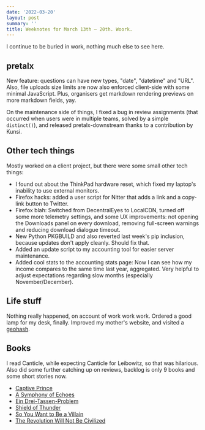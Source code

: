```yaml
---
date: '2022-03-20'
layout: post
summary: ''
title: Weeknotes for March 13th – 20th. Woork.
---
```


I continue to be buried in work, nothing much else to see here.

## pretalx

New feature: questions can have new types, "date", "datetime" and "URL". Also, file uploads size limits are now also
enforced client-side with some minimal JavaScript. Plus, organisers get markdown rendering previews on more markdown
fields, yay.

On the maintenance side of things, I fixed a bug in review assignments (that occurred when users were in multiple teams, solved by a simple `distinct()`), and released pretalx-downstream thanks to a contribution by Kunsi.

## Other tech things

Mostly worked on a client project, but there were some small other tech things:

- I found out about the ThinkPad hardware reset, which fixed my laptop's inability to use external monitors.
- Firefox hacks: added a user script for Nitter that adds a link and a copy-link button to Twitter.
- Firefox blah: Switched from DecentralEyes to LocalCDN, turned off some more telemetry settings, and some UX
  improvements: not opening the Downloads panel on every download, removing full-screen warnings and reducing download
  dialogue timeout.
- New Python PKGBUILD and also reverted last week's pip inclusion, because updates don't apply cleanly. Should fix that.
- Added an update script to my accounting tool for easier server maintenance.
- Added cool stats to the accounting stats page: Now I can see how my income compares to the same time last year,
  aggregated. Very helpful to adjust expectations regarding slow months (especially November/December).
  
## Life stuff

Nothing really happened, on account of work work work.
Ordered a good lamp for my desk, finally. Improved my mother's website, and visited a
[geohash](https://geohashing.site/geohashing/2022-03-20_52_13).


## Books

I read Canticle, while expecting Canticle for Leibowitz, so that was hilarious. Also did some further catching up on
reviews, backlog is only 9 books and some short stories now.

- [Captive Prince](https://books.rixx.de/c-s-pacat/captive-prince/)
- [A Symphony of Echoes](https://books.rixx.de/jodi-taylor/a-symphony-of-echoes/)
- [Ein Drei-Tassen-Problem](https://books.rixx.de/stefan-winges/ein-drei-tassen-problem/)
- [Shield of Thunder](https://books.rixx.de/david-gemmell/shield-of-thunder/)
- [So You Want to Be a Villain](https://books.rixx.de/erraticerrata/so-you-want-to-be-a-villain/)
- [The Revolution Will Not Be Civilized](https://books.rixx.de/erraticerrata/the-revolution-will-not-be-civilized/)
